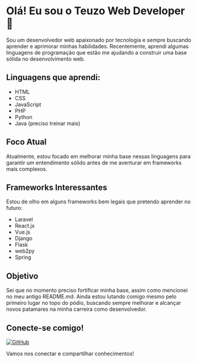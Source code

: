 # Olá! Eu sou o Teuzo Web Developer 👋

Sou um desenvolvedor web apaixonado por tecnologia e sempre buscando aprender e aprimorar minhas habilidades. Recentemente, aprendi algumas linguagens de programação que estão me ajudando a construir uma base sólida no desenvolvimento web.

## Linguagens que aprendi:

- HTML
- CSS
- JavaScript
- PHP
- Python
- Java (preciso treinar mais)

## Foco Atual

Atualmente, estou focado em melhorar minha base nessas linguagens para garantir um entendimento sólido antes de me aventurar em frameworks mais complexos.

## Frameworks Interessantes

Estou de olho em alguns frameworks bem legais que pretendo aprender no futuro:

- Laravel
- React.js
- Vue.js
- Django
- Flask
- web2py
- Spring

## Objetivo

Sei que no momento preciso fortificar minha base, assim como mencionei no meu antigo README.md. Ainda estou lutando comigo mesmo pelo primeiro lugar no topo do pódio, buscando sempre melhorar e alcançar novos patamares na minha carreira como desenvolvedor.

## Conecte-se comigo!


[![GitHub](https://img.shields.io/badge/GitHub-black?style=for-the-badge&logo=github)](https://github.com/teuzowebdeveloper9)

Vamos nos conectar e compartilhar conhecimentos!
